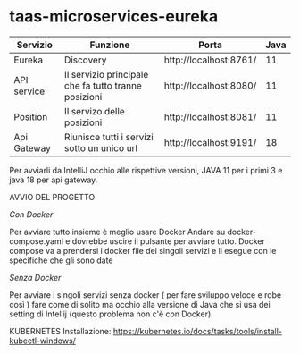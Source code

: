 # taas-microservices-eureka

|Servizio| Funzione| Porta| Java |
|----------|----------|----------|----------|
|Eureka| Discovery|  http://localhost:8761/ | 11 |
|API service| Il servizio principale che fa tutto tranne posizioni | http://localhost:8080/ | 11 |
|Position | Il servizo delle posizioni | http://localhost:8081/ | 11 |
| Api Gateway | Riunisce tutti i servizi sotto un unico url | http://localhost:9191/ | 18 |

Per avviarli da IntelliJ occhio alle rispettive versioni, JAVA 11 per i primi 3 e java 18 per api gateway.

AVVIO DEL PROGETTO

*Con Docker*

Per avviare tutto insieme è meglio usare Docker
Andare su docker-compose.yaml e dovrebbe uscire il pulsante per avviare tutto. Docker compose va a prendersi i docker file dei singoli servizi e li esegue  con le specifiche che gli sono date
 
*Senza Docker*

 Per avviare i singoli servizi senza docker  ( per fare sviluppo veloce e robe così ) fare come di solito ma occhio alla versione di Java che si usa dei setting di Intellij (questo problema  non c'è con Docker)



KUBERNETES
Installazione: https://kubernetes.io/docs/tasks/tools/install-kubectl-windows/

